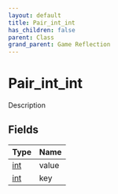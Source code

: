 ```yaml
---
layout: default
title: Pair_int_int
has_children: false
parent: Class
grand_parent: Game Reflection
---
```

# Pair_int_int
Description 

## Fields
| Type | Name |
|:-------------|:--------------|
| [int](/game-reflection/enums/int.md) | value |
| [int](/game-reflection/enums/int.md) | key |
